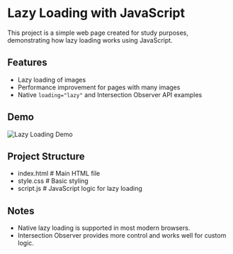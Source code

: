 # Lazy Loading with JavaScript

This project is a simple web page created for study purposes, demonstrating how lazy loading works using JavaScript.

## Features

- Lazy loading of images
- Performance improvement for pages with many images
- Native `loading="lazy"` and Intersection Observer API examples

## Demo

![Lazy Loading Demo](./demo.gif)

## Project Structure

 - index.html # Main HTML file
 - style.css # Basic styling
 - script.js # JavaScript logic for lazy loading


## Notes

- Native lazy loading is supported in most modern browsers.
- Intersection Observer provides more control and works well for custom logic.



